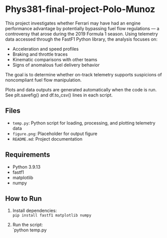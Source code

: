 # Phys381-final-project-Polo-Munoz
This project investigates whether Ferrari may have had an engine performance advantage by potentially bypassing fuel flow regulations — a controversy that arose during the 2019 Formula 1 season. Using telemetry data accessed through the FastF1 Python library, the analysis focuses on:
- Acceleration and speed profiles  
- Braking and throttle traces  
- Kinematic comparisons with other teams  
- Signs of anomalous fuel delivery behavior

The goal is to determine whether on-track telemetry supports suspicions of noncompliant fuel flow manipulation.

Plots and data outputs are generated automatically when the code is run. See plt.savefig() and df.to_csv() lines in each script.
## Files
- `temp.py`: Python script for loading, processing, and plotting telemetry data
- `figure.png`: Placeholder for output figure
- `README.md`: Project documentation

## Requirements
- Python 3.9.13
- fastf1
- matplotlib
- numpy

## How to Run
1. Install dependencies:  
   `pip install fastf1 matplotlib numpy`

2. Run the script:  
   `python temp.py
